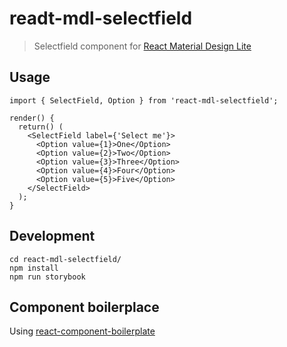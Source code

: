# readt-mdl-selectfield

> Selectfield component for [React Material Design Lite](https://github.com/tleunen/react-mdl)

## Usage

```
import { SelectField, Option } from 'react-mdl-selectfield';

render() {
  return() (
    <SelectField label={'Select me'}>
      <Option value={1}>One</Option>
      <Option value={2}>Two</Option>
      <Option value={3}>Three</Option>
      <Option value={4}>Four</Option>
      <Option value={5}>Five</Option>
    </SelectField>
  );
}
```

## Development

```
cd react-mdl-selectfield/
npm install
npm run storybook
```

## Component boilerplace

Using [react-component-boilerplate](https://github.com/ritz078/react-component-boilerplate)
